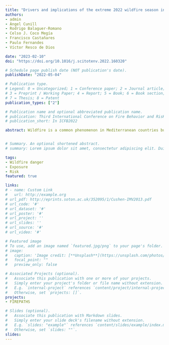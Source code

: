 ```yaml
---
title: "Drivers and implications of the extreme 2022 wildfire season in Southwest Europe"
authors:
- admin
- Àngel Cunill
- Rodrigo Balaguer-Romano
- Celso J. Coco Megía
- Francisco Castañares
- Paulo Fernandes
- Víctor Resco de Dios

date: "2023-02-10"
doi: "https://doi.org/10.1016/j.scitotenv.2022.160320"

# Schedule page publish date (NOT publication's date).
publishDate: "2022-05-04"

# Publication type.
# Legend: 0 = Uncategorized; 1 = Conference paper; 2 = Journal article;
# 3 = Preprint / Working Paper; 4 = Report; 5 = Book; 6 = Book section;
# 7 = Thesis; 8 = Patent
publication_types: ["2"]

# Publication name and optional abbreviated publication name.
# publication: Third International Conference on Fire Behavior and RisK
# publication_short: In ICFB2022

abstract: Wildfire is a common phenomenon in Mediterranean countries but the 2022 fire season has been extreme in southwest Europe (Portugal, Spain and France). Here we provide a preliminary but comprehensive analysis of 2022's wildfire season in southwest Europe. Burned area has exceeded the 2001-2021 median by a factor of 52 in some regions and large wildfires (>500 ha) started to occur in June-July, earlier than the traditional fire season. These anomalies were associated with record-breaking values of fuel dryness, atmospheric water demand and pyrometeorological conditions. Live fuel moisture content was below the historical minima for almost 50 % of the season in some regions. A few large wildfires were responsible for 82 % of the burned area and, in turn, 47 % of the area burned occurred in protected areas. Shrublands, transitional woodlands and conifer forests (but not eucalypt plantations) were the land cover types most affected by extreme fires. As climate change intensifies, we can expect such fire seasons to become the new normal in large parts of the continent, potentially leading to major negative impacts on rural economies. These results highlight the need for landscape level fuel management also in protected areas, to avoid fire-induced biodiversity losses and landscape scale degradation. Our results have important policy implications and indicate that fire prevention should be explicitly addressed within continental forest legislation and strategies.


# Summary. An optional shortened abstract.
# summary: Lorem ipsum dolor sit amet, consectetur adipiscing elit. Duis posuere tellus ac convallis #placerat. Proin tincidunt magna sed ex sollicitudin condimentum.

tags:
- Wildfire danger
- Exposure
- Risk 
featured: true

links:
# - name: Custom Link
#   url: http://example.org
# url_pdf: http://eprints.soton.ac.uk/352095/1/Cushen-IMV2013.pdf
# url_code: '#'
# url_dataset: '#'
# url_poster: '#'
# url_project: ''
# url_slides: ''
# url_source: '#'
# url_video: '#'

# Featured image
# To use, add an image named `featured.jpg/png` to your page's folder. 
# image:
#   caption: 'Image credit: [**Unsplash**](https://unsplash.com/photos/pLCdAaMFLTE)'
#   focal_point: ""
#   preview_only: false

# Associated Projects (optional).
#   Associate this publication with one or more of your projects.
#   Simply enter your project's folder or file name without extension.
#   E.g. `internal-project` references `content/project/internal-project/index.md`.
#   Otherwise, set `projects: []`.
projects:
- FIREPATHS

# Slides (optional).
#   Associate this publication with Markdown slides.
#   Simply enter your slide deck's filename without extension.
#   E.g. `slides: "example"` references `content/slides/example/index.md`.
#   Otherwise, set `slides: ""`.
slides:
---
```


